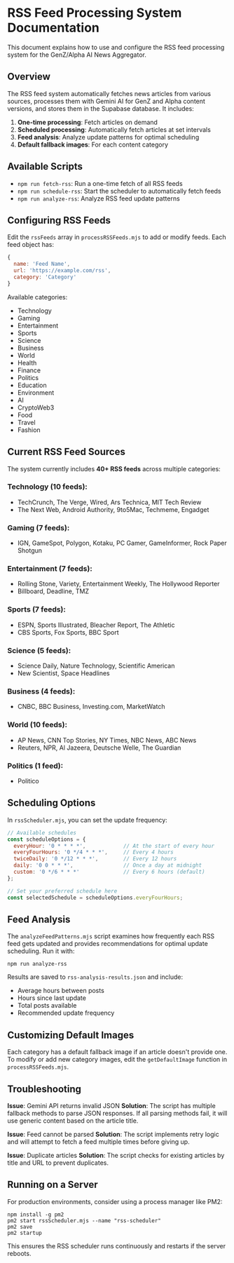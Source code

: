 # RSS Feed Processing System Documentation

This document explains how to use and configure the RSS feed processing system for the GenZ/Alpha AI News Aggregator.

## Overview

The RSS feed system automatically fetches news articles from various sources, processes them with Gemini AI for GenZ and Alpha content versions, and stores them in the Supabase database. It includes:

1. **One-time processing**: Fetch articles on demand
2. **Scheduled processing**: Automatically fetch articles at set intervals
3. **Feed analysis**: Analyze update patterns for optimal scheduling
4. **Default fallback images**: For each content category

## Available Scripts

- `npm run fetch-rss`: Run a one-time fetch of all RSS feeds
- `npm run schedule-rss`: Start the scheduler to automatically fetch feeds
- `npm run analyze-rss`: Analyze RSS feed update patterns

## Configuring RSS Feeds

Edit the `rssFeeds` array in `processRSSFeeds.mjs` to add or modify feeds. Each feed object has:

```javascript
{
  name: 'Feed Name',
  url: 'https://example.com/rss',
  category: 'Category'
}
```

Available categories:
- Technology
- Gaming
- Entertainment
- Sports
- Science
- Business
- World
- Health
- Finance
- Politics
- Education
- Environment
- AI
- CryptoWeb3
- Food
- Travel
- Fashion

## Current RSS Feed Sources

The system currently includes **40+ RSS feeds** across multiple categories:

### Technology (10 feeds):
- TechCrunch, The Verge, Wired, Ars Technica, MIT Tech Review
- The Next Web, Android Authority, 9to5Mac, Techmeme, Engadget

### Gaming (7 feeds):
- IGN, GameSpot, Polygon, Kotaku, PC Gamer, GameInformer, Rock Paper Shotgun

### Entertainment (7 feeds):
- Rolling Stone, Variety, Entertainment Weekly, The Hollywood Reporter
- Billboard, Deadline, TMZ

### Sports (7 feeds):
- ESPN, Sports Illustrated, Bleacher Report, The Athletic
- CBS Sports, Fox Sports, BBC Sport

### Science (5 feeds):
- Science Daily, Nature Technology, Scientific American
- New Scientist, Space Headlines

### Business (4 feeds):
- CNBC, BBC Business, Investing.com, MarketWatch

### World (10 feeds):
- AP News, CNN Top Stories, NY Times, NBC News, ABC News
- Reuters, NPR, Al Jazeera, Deutsche Welle, The Guardian

### Politics (1 feed):
- Politico

## Scheduling Options

In `rssScheduler.mjs`, you can set the update frequency:

```javascript
// Available schedules
const scheduleOptions = {
  everyHour: '0 * * * *',            // At the start of every hour
  everyFourHours: '0 */4 * * *',     // Every 4 hours
  twiceDaily: '0 */12 * * *',        // Every 12 hours
  daily: '0 0 * * *',                // Once a day at midnight
  custom: '0 */6 * * *'              // Every 6 hours (default)
};

// Set your preferred schedule here
const selectedSchedule = scheduleOptions.everyFourHours;
```

## Feed Analysis

The `analyzeFeedPatterns.mjs` script examines how frequently each RSS feed gets updated and provides recommendations for optimal update scheduling. Run it with:

```
npm run analyze-rss
```

Results are saved to `rss-analysis-results.json` and include:
- Average hours between posts
- Hours since last update
- Total posts available
- Recommended update frequency

## Customizing Default Images

Each category has a default fallback image if an article doesn't provide one. To modify or add new category images, edit the `getDefaultImage` function in `processRSSFeeds.mjs`.

## Troubleshooting

**Issue**: Gemini API returns invalid JSON
**Solution**: The script has multiple fallback methods to parse JSON responses. If all parsing methods fail, it will use generic content based on the article title.

**Issue**: Feed cannot be parsed
**Solution**: The script implements retry logic and will attempt to fetch a feed multiple times before giving up.

**Issue**: Duplicate articles
**Solution**: The script checks for existing articles by title and URL to prevent duplicates.

## Running on a Server

For production environments, consider using a process manager like PM2:

```
npm install -g pm2
pm2 start rssScheduler.mjs --name "rss-scheduler"
pm2 save
pm2 startup
```

This ensures the RSS scheduler runs continuously and restarts if the server reboots.
